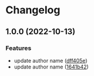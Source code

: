 # Changelog

## 1.0.0 (2022-10-13)


### Features

* update author name ([dff405e](https://github.com/peterfoeng/web/commit/dff405e5e77d2a478f2d4c29570a6718f896fbee))
* update author name ([1641b42](https://github.com/peterfoeng/web/commit/1641b42abb89fdcc65882262ca1481246aa3e493))
